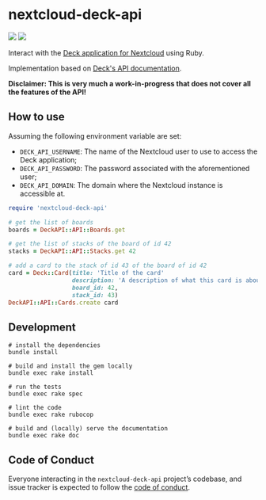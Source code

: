 # nextcloud-deck-api

[![](https://api.travis-ci.org/Pamplemousse/nextcloud-deck-api.gem.svg?branch=master)](https://travis-ci.org/Pamplemousse/nextcloud-deck-api.gem)
[![](https://inch-ci.org/github/pamplemousse/nextcloud-deck-api.gem.svg?branch=master)](https://inch-ci.org/github/pamplemousse/nextcloud-deck-api.gem)

Interact with the [Deck application for Nextcloud](https://apps.nextcloud.com/apps/deck) using Ruby.

Implementation based on [Deck's API documentation](https://deck.readthedocs.io/en/latest/API/).

**Disclaimer: This is very much a work-in-progress that does not cover all the features of the API!**

## How to use

Assuming the following environment variable are set:
  * `DECK_API_USERNAME`: The name of the Nextcloud user to use to access the Deck application;
  * `DECK_API_PASSWORD`: The password associated with the aforementioned user;
  * `DECK_API_DOMAIN`: The domain where the Nextcloud instance is accessible at.

```ruby
require 'nextcloud-deck-api'

# get the list of boards
boards = DeckAPI::API::Boards.get

# get the list of stacks of the board of id 42
stacks = DeckAPI::API::Stacks.get 42

# add a card to the stack of id 43 of the board of id 42
card = Deck::Card(title: 'Title of the card'
                  description: 'A description of what this card is about',
                  board_id: 42,
                  stack_id: 43)
DeckAPI::API::Cards.create card
```

## Development

```
# install the dependencies
bundle install

# build and install the gem locally
bundle exec rake install

# run the tests
bundle exec rake spec

# lint the code
bundle exec rake rubocop

# build and (locally) serve the documentation
bundle exec rake doc
```

## Code of Conduct

Everyone interacting in the `nextcloud-deck-api` project’s codebase, and issue tracker is expected to follow the [code of conduct](https://github.com/Pamplemousse/nextcloud-deck-api/blob/master/CODE_OF_CONDUCT.md).
